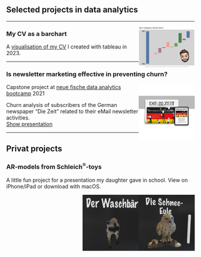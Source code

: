 ## Selected projects in data analytics

---
<img align="right" width="150" height="110" src="/images/lebenslauf_tableau.png?raw=true"/>

### My CV as a barchart

A [visualisation of my CV](<https://public.tableau.com/app/profile/till.meineke/viz/Lebenslauf_16860203495790/Lebenslauf?publish=yes>) I created with tableau in 2023.

---

### Is newsletter marketing effective in preventing churn?

<img align="right" width="150" height="150" src="/images/DIeZeit_LogoNewspaperTablet_resized.jpg?raw=true"/>

Capstone project at [neue fische data analytics bootcamp](<https://www.neuefische.de/bootcamp/data-analytics>) 2021<br>

Churn analysis of subscribers of the German newspaper “Die Zeit” related to their eMail newsletter activities.<br>
[Show presentation](/pdf/Presentation_is_newsletter_marketing_effective_in_preventing_churn.pdf)

---

## Privat projects

### AR-models from Schleich<sup>®️</sup>-toys

A little fun project for a presentation my daughter gave in school. View on iPhone/iPad or download with macOS.

<div>
    <a rel="ar" href="/fun/Schneeeule.reality">
    <img align="right" width="150" height="150" src="/images/schneeeule.png"/>
    </a>
</div>

<div>
    <a rel="ar" href="/fun/Waschbaer.reality">
    <img align="right" width="150" height="150" src="/images/waschbaer.png"/>
    </a>
</div>



<!--[Project 2 Title](/pdf/sample_presentation.pdf)
<img src="images/dummy_thumbnail.jpg?raw=true"/>

---
[Project 3 Title](http://example.com/)
<img src="images/dummy_thumbnail.jpg?raw=true"/>

---

### Category Name 2

- [Project 1 Title](http://example.com/)
- [Project 2 Title](http://example.com/)
- [Project 3 Title](http://example.com/)
- [Project 4 Title](http://example.com/)
- [Project 5 Title](http://example.com/)

---

--- -->
<!-- <p style="font-size:11px">Page template forked from <a href="https://github.com/evanca/quick-portfolio">evanca</a></p>
 Remove above link if you don't want to attibute -->

